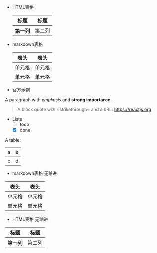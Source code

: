 - HTML表格  
    <table>
        <thead>
            <tr>
                <th>标题</th>
                <th>标题</th>
            </tr>
        </thead>
        <tbody>
            <tr>
                <th>第一列</th>
                <td>第二列</td>
            </tr>
        </tbody>
    </table>
  
- markdown表格  

    |  表头   | 表头  |
    |  ----  | ----  |
    | 单元格  | 单元格 |
    | 单元格  | 单元格 |

- 官方示例

A paragraph with *emphasis* and **strong importance**.

> A block quote with ~strikethrough~ and a URL: https://reactjs.org.

* Lists
  * [ ] todo
  * [x] done

A table:  

| a   | b   |
|-----|-----|
| c   | d   |

- markdown表格 无缩进

| 表头  | 表头  |
|-----|-----|
| 单元格 | 单元格 |
| 单元格 | 单元格 |

- HTML表格 无缩进
<table>
    <thead>
        <tr>
            <th>标题</th>
            <th>标题</th>
        </tr>
    </thead>
    <tbody>
        <tr>
            <th>第一列</th>
            <td>第二列</td>
        </tr>
    </tbody>
</table>